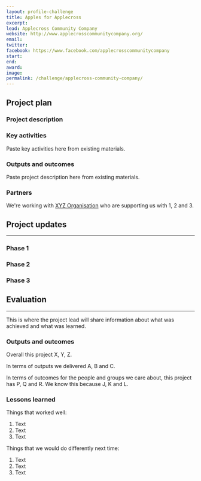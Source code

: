 ```yaml
---
layout: profile-challenge
title: Apples for Applecross
excerpt: 
lead: Applecross Community Company
website: http://www.applecrosscommunitycompany.org/
email: 
twitter: 
facebook: https://www.facebook.com/applecrosscommunitycompany
start: 
end: 
award: 
image:
permalink: /challenge/applecross-community-company/
---
```


## **Project plan**

### Project description


### Key activities

Paste key activities here from existing materials.

### Outputs and outcomes

Paste project description here from existing materials.

### Partners

We're working with [XYZ Organisation](/charter/xyz-org/) who are supporting us with 1, 2 and 3.


## **Project updates**

---

### Phase 1


### Phase 2


### Phase 3


## **Evaluation**

---

This is where the project lead will share information about what was achieved and what was learned.

### Outputs and outcomes

Overall this project X, Y, Z.

In terms of outputs we delivered A, B and C.

In terms of outcomes for the people and groups we care about, this project has P, Q and R. We know this because J, K and L.

### Lessons learned

Things that worked well:

1. Text
2. Text
3. Text

Things that we would do differently next time:

1. Text
2. Text
3. Text

